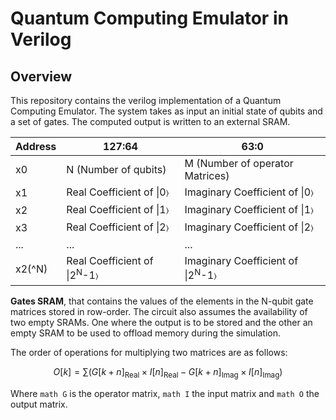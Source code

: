 # **Quantum Computing Emulator in Verilog**
## Overview
This repository contains the verilog implementation of a Quantum Computing Emulator. The system takes as input an initial state of qubits and a set of gates. The computed output is written to an external SRAM. 


| Address      | 127:64                              | 63:0                                 |
|--------------|-------------------------------------|--------------------------------------|
| x0           | N (Number of qubits)                | M (Number of operator Matrices)      |
| x1           | Real Coefficient of \|0&#9002; | Imaginary Coefficient of \|0&#9002; |
| x2           | Real Coefficient of \|1&#9002; | Imaginary Coefficient of \|1&#9002;|
| x3           | Real Coefficient of \|2&#9002; | Imaginary Coefficient of \|2&#9002; |
| ...          | ...                                 | ...                                  |
| x2\(^N\)     | Real Coefficient of \|2<sup>N</sup>-1&#9002; | Imaginary Coefficient of \|2<sup>N</sup>-1&#9002; |

**Gates SRAM**, that contains the values of the elements in the N-qubit gate matrices stored
in row-order.
The circuit also assumes the availability of two empty SRAMs. One where the output is
to be stored and the other an empty SRAM to be used to offload memory during the
simulation.

The order of operations for multiplying two matrices are as follows:
```math
O[k] = \sum \left( G[k+n]_{\text{Real}} \times I[n]_{\text{Real}} - G[k+n]_{\text{Imag}} \times I[n]_{\text{Imag}} \right)
```


Where ```math G``` is the operator matrix, ```math I``` the input matrix and ```math O``` the output matrix.
